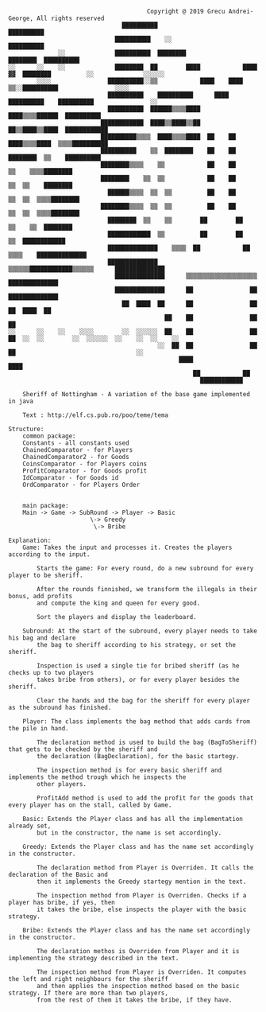 				                           Copyright @ 2019 Grecu Andrei-George, All rights reserved
                                    ██████████                                    ██████████                                    
                                  ██████████    ░░                                  ██████████                                  
                  ░░              ██████████  ████████                    ████████  ██████████                                  
    ░░      ░░    ░░              ████████  ██        ████            ████        ▓▓  ████████          ░░              ░░░░░░  
            ░░░░                ██████████░░▒▒            ████    ████            ▒▒░░██████████                ░░░░            
                                ██████████    ██████████      ████      ██████████    ██████████                ░░              
                                ██████████  ██████▒▒▒▒████            ████▒▒▒▒██████  ██████████                                
                              ████████████  ████▒▒████▒▒██            ██▒▒████▒▒████  ████████████                              
                              ██████████▒▒▒▒  ████▒▒▒▒████  ██    ██  ████▒▒▒▒████  ▒▒▒▒██████████                              
                              ██████████    ▒▒  ████████    ██    ██    ████████  ▒▒    ██████████                              
                              ████████▒▒▒▒    ▒▒            ██    ██            ▒▒    ▒▒▒▒████████                              
                              ████████    ▒▒  ▒▒            ██    ██            ▒▒  ▒▒    ████████                              
                                ██████▒▒▒▒  ▒▒  ▒▒          ██    ██          ▒▒  ▒▒  ▒▒▒▒████████                              
                              ████████▒▒▒▒  ▒▒  ▒▒          ██    ██          ▒▒  ▒▒  ▒▒▒▒████████                              
                                ████████  ▒▒    ▒▒        ██        ██        ▒▒    ▒▒  ████████                                
                                ████████████  ▒▒          ██        ██          ▒▒  ████████████                                
                                ██████████████    ▒▒▒▒  ██            ██  ▒▒▒▒    ██████████████                                
                                ██████████████      ▒▒▒▒▒▒████████████▒▒▒▒▒▒      ██████████████                                
                                  ██████████████      ▒▒▒▒▒▒▒▒▒▒▒▒▒▒▒▒▒▒▒▒      ██████████████                                  
                                  ██████████████      ██                ██      ██████████████                                  
                                    ██  ████  ██      ██                ██      ██  ████  ██                                    
                                                ██    ██                ██    ██                                                
    ░░      ░░    ░░    ░░░░        ░░  ░░░░░░  ██    ██                ██    ██  ░░  ░░        ░░  ░░░░░░  ░░    ░░  ░░    ░░  
                                              ░░  ██  ██                ██  ██                                  ░░              
                                                    ████                ████                                                    
                                                        ██            ██                                                        
                                                          ████████████                                                          

		Sheriff of Nottingham - A variation of the base game implemented in java

		Text : http://elf.cs.pub.ro/poo/teme/tema

	Structure:
		common package:
		Constants - all constants used
		ChainedComparator - for Players
		ChainedComparator2 - for Goods
		CoinsComparator - for Players coins
		ProfitComparator - for Goods profit
		IdComparator - for Goods id
		OrdComparator - for Players Order
		

		main package:
		Main -> Game -> SubRound -> Player -> Basic
						   \-> Greedy
						    \-> Bribe

	Explanation:
		Game: Takes the input and processes it. Creates the players according to the input.
			
			Starts the game: For every round, do a new subround for every player to be sheriff.
			
			After the rounds finnished, we transform the illegals in their bonus, add profits
			and compute the king and queen for every good.
			
			Sort the players and display the leaderboard.

		Subround: At the start of the subround, every player needs to take his bag and declare
			the bag to sheriff according to his strategy, or set the sheriff.
			
			Inspection is used a single tie for bribed sheriff (as he checks up to two players
			takes bribe from others), or for every player besides the sheriff.
			 
			Clear the hands and the bag for the sheriff for every player as the subround has finished.

		Player: The class implements the bag method that adds cards from the pile in hand.
			
			The declaration method is used to build the bag (BagToSheriff) that gets to be checked by the sheriff and
			the declaration (BagDeclaration), for the basic startegy.

			The inspection method is for every basic sheriff and implements the method trough which he inspects the
			other players.

			ProfitAdd method is used to add the profit for the goods that every player has on the stall, called by Game.

		Basic: Extends the Player class and has all the implementation already set,
			but in the constructor, the name is set accordingly.

		Greedy: Extends the Player class and has the name set accordingly in the constructor.
			
			The declaration method from Player is Overriden. It calls the declaration of the Basic and
			then it implements the Greedy startegy mention in the text.

			The inspection method from Player is Overriden. Checks if a player has bribe, if yes, then
			it takes the bribe, else inspects the player with the basic strategy.
		
		Bribe: Extends the Player class and has the name set accordingly in the constructor.
			
			The declaration methos is Overriden from Player and it is implementing the strategy described in the text.

			The inspection method from Player is Overriden. It computes the left and right neighbours for the sheriff
			and then applies the inspection method based on the basic strategy. If there are more than two players,
			from the rest of them it takes the bribe, if they have.
                                                                                                                   
